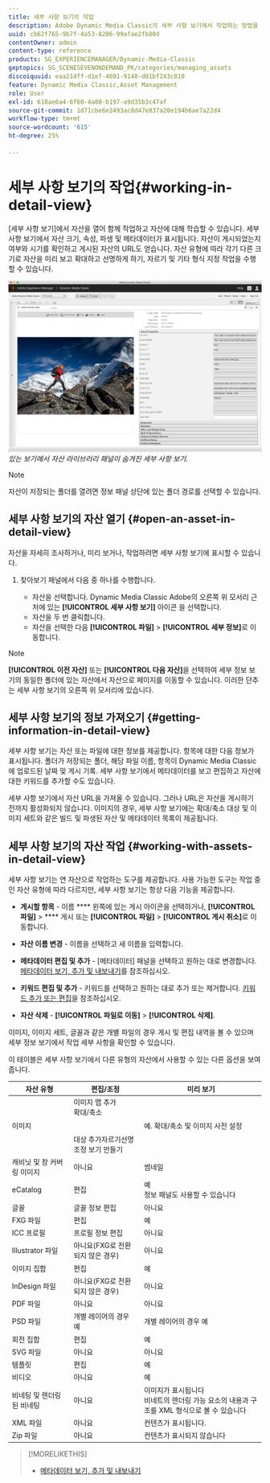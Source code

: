 ```yaml
---
title: 세부 사항 보기의 작업
description: Adobe Dynamic Media Classic의 세부 사항 보기에서 작업하는 방법을 알아봅니다.
uuid: cb62f765-9b7f-4a53-8206-99afae2fb80d
contentOwner: admin
content-type: reference
products: SG_EXPERIENCEMANAGER/Dynamic-Media-Classic
geptopics: SG_SCENESEVENONDEMAND_PK/categories/managing_assets
discoiquuid: eaa214ff-d1ef-4691-9148-d01bf243c810
feature: Dynamic Media Classic,Asset Management
role: User
exl-id: 618ae6a4-6f60-4a80-b197-a9d35b3c47af
source-git-commit: 1d71cbe6e2493ac8d47e837a20e194b6ae7a22d4
workflow-type: tm+mt
source-wordcount: '615'
ht-degree: 25%

---
```


# 세부 사항 보기의 작업{#working-in-detail-view}

[세부 사항 보기]에서 자산을 열어 함께 작업하고 자산에 대해 학습할 수 있습니다. 세부 사항 보기에서 자산 크기, 속성, 파생 및 메타데이터가 표시됩니다. 자산이 게시되었는지 여부와 시기를 확인하고 게시된 자산의 URL도 얻습니다. 자산 유형에 따라 각기 다른 크기로 자산을 미리 보고 확대하고 선명하게 하기, 자르기 및 기타 형식 지정 작업을 수행할 수 있습니다.

<!-- 

Comment Type: remark
Last Modified By: Rick Brough (rbrough@adobe.com)
Last Modified Date: 2018-06-14T13:52:46.623-0400

<p>as_detail_view_popup.png found in Downloads on local in folder "scene7-images"</p>

 -->

![왼쪽에 ](/help/assets/image_0.img.png)
*있는 보기에서 자산 라이브러리 패널이 숨겨진 세부 사항 보기.*

>[!NOTE]
>
>자산이 저장되는 폴더를 열려면 정보 패널 상단에 있는 폴더 경로를 선택할 수 있습니다.

## 세부 사항 보기의 자산 열기 {#open-an-asset-in-detail-view}

자산을 자세히 조사하거나, 미리 보거나, 작업하려면 세부 사항 보기에 표시할 수 있습니다.

1. 찾아보기 패널에서 다음 중 하나를 수행합니다.

   * 자산을 선택합니다. Dynamic Media Classic Adobe의 오른쪽 위 모서리 근처에 있는 **[!UICONTROL 세부 사항 보기]** 아이콘 을 선택합니다.
   * 자산을 두 번 클릭합니다.
   * 자산을 선택한 다음 **[!UICONTROL 파일]** > **[!UICONTROL 세부 정보]**&#x200B;로 이동합니다.

>[!NOTE]
>
>**[!UICONTROL 이전 자산]** 또는 **[!UICONTROL 다음 자산]**&#x200B;을 선택하여 세부 정보 보기의 동일한 폴더에 있는 자산에서 자산으로 페이지를 이동할 수 있습니다. 이러한 단추는 세부 사항 보기의 오른쪽 위 모서리에 있습니다.

## 세부 사항 보기의 정보 가져오기 {#getting-information-in-detail-view}

세부 사항 보기는 자산 또는 파일에 대한 정보를 제공합니다. 항목에 대한 다음 정보가 표시됩니다. 폴더가 저장되는 폴더, 해당 파일 이름, 항목이 Dynamic Media Classic에 업로드된 날짜 및 게시 기록. 세부 사항 보기에서 메타데이터를 보고 편집하고 자산에 대한 키워드를 추가할 수도 있습니다.

세부 사항 보기에서 자산 URL을 가져올 수 있습니다. 그러나 URL은 자산을 게시하기 전까지 활성화되지 않습니다. 이미지의 경우, 세부 사항 보기에는 확대/축소 대상 및 이미지 세트와 같은 빌드 및 파생된 자산 및 메타데이터 목록이 제공됩니다.

## 세부 사항 보기의 자산 작업 {#working-with-assets-in-detail-view}

세부 사항 보기는 연 자산으로 작업하는 도구를 제공합니다. 사용 가능한 도구는 작업 중인 자산 유형에 따라 다르지만, 세부 사항 보기는 항상 다음 기능을 제공합니다.

* **게시할 항목**  - 이름  **** 왼쪽에 있는 게시 아이콘을 선택하거나,  **[!UICONTROL 파일]**  >  **** 게시 또는  **[!UICONTROL 파일]**  >  **[!UICONTROL 게시 취소]**&#x200B;로 이동합니다.

* **자산 이름 변경**  - 이름을 선택하고 새 이름을 입력합니다.

* **메타데이터 편집 및 추가**  - [메타데이터] 패널을 선택하고 원하는 대로 변경합니다. [메타데이터 보기, 추가 및 내보내기](/help/viewing-adding-exporting-metadata.md)를 참조하십시오.

* **키워드 편집 및 추가**  - 키워드를 선택하고 원하는 대로 추가 또는 제거합니다. [키워드 추가 또는 편집](/help/viewing-adding-exporting-metadata.md)을 참조하십시오.

* **자산 삭제**  -  **[!UICONTROL 파일로 이동]**  >  **[!UICONTROL 삭제]**.

이미지, 이미지 세트, 글꼴과 같은 개별 파일의 경우 게시 및 편집 내역을 볼 수 있으며 세부 정보 보기에서 작업 세부 사항을 확인할 수 있습니다.

이 테이블은 세부 사항 보기에서 다른 유형의 자산에서 사용할 수 있는 다른 옵션을 보여줍니다.

| 자산 유형 | 편집/조정 | 미리 보기 |
| --- | --- | --- |
| 이미지 | 이미지 맵 추가<br>확대/축소 <br><br><br>대상 추가자르기선명 조정 보기 만들기 | 예. 확대/축소 및 이미지 사전 설정 |
| 캐비닛 및 창 커버링 이미지 | 아니요 | 썸네일 |
| eCatalog | 편집 | 예<br>정보 패널도 사용할 수 있습니다 |
| 글꼴 | 글꼴 정보 편집 | 아니요 |
| FXG 파일 | 편집 | 예 |
| ICC 프로필 | 프로필 정보 편집 | 아니요 |
| Illustrator 파일 | 아니요(FXG로 전환되지 않은 경우) | 아니요 |
| 이미지 집합 | 편집 | 예 |
| InDesign 파일 | 아니요(FXG로 전환되지 않은 경우) | 아니요 |
| PDF 파일 | 아니요 | 아니요 |
| PSD 파일 | 개별 레이어의 경우 예 | 개별 레이어의 경우 예 |
| 회전 집합 | 편집 | 예 |
| SVG 파일 | 아니요 | 아니요 |
| 템플릿 | 편집 | 예 |
| 비디오 | 아니요 | 예 |
| 비네팅 및 렌더링된 비네팅 | 아니요 | 이미지가 표시됩니다<br>비네트의 렌더링 가능 요소의 내용과 구조를 XML 형식으로 볼 수 있습니다 |
| XML 파일 | 아니요 | 컨텐츠가 표시됩니다. |
| Zip 파일 | 아니요 | 컨텐츠가 표시되지 않습니다 |

>[!MORELIKETHIS]
>
>* [메타데이터 보기, 추가 및 내보내기](viewing-adding-exporting-metadata.md#viewing_adding_and_exporting_metadata)

